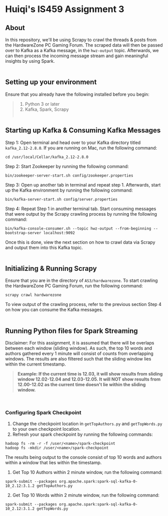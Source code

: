 # Huiqi's IS459 Assignment 3

## About
In this repository, we'll be using Scrapy to crawl the threads & posts from the HardwareZone PC Gaming Forum. The scraped data will then be passed over to Kafka as a Kafka message, in the ```hwz-output``` topic. Afterwards, we can then process the incoming message stream and gain meaningful insights by using Spark.
<br><br>

## Setting up your environment
Ensure that you already have the following installed before you begin:
> 1) Python 3 or later
> 2) Kafka, Spark, Scrapy
<br><br>

## Starting up Kafka & Consuming Kafka Messages
Step 1: Open terminal and head over to your Kafka directory titled ```kafka_2.12-2.8.0```. If you are running on Mac, run the following command:
```
cd /usr/local/Cellar/kafka_2.12-2.8.0
```

Step 2: Start Zookeeper by running the following command: 
```
bin/zookeeper-server-start.sh config/zookeeper.properties
```

Step 3: Open up another tab in terminal and repeat step 1. Afterwards, start up the Kafka environment by running the following command:

```
bin/kafka-server-start.sh config/server.properties
```

Step 4: Repeat Step 1 in another terminal tab. Start consuming messages that were output by the Scrapy crawling process by running the following command: 
```
bin/kafka-console-consumer.sh --topic hwz-output --from-beginning --bootstrap-server localhost:9092
```

Once this is done, view the next section on how to crawl data via Scrapy and output them into this Kafka topic. <br><br>

## Initializing & Running Scrapy
Ensure that you are in the directory of ```AS3/hardwarezone```. To start crawling the HardwareZone PC Gaming Forum, run the following command:
```
scrapy crawl hardwarezone
```
To view output of the crawling process, refer to the previous section Step 4 on how you can consume the Kafka messages. <br><br>

## Running Python files for Spark Streaming

Disclaimer: For this assignment, it is assumed that there will be overlaps between each window (sliding window). As such, the top 10 words and authors gathered every 1 minute will consist of counts from overlapping windows. The results are also filtered such that the sliding window lies within the current timestamp. <br>
> <b> Example: If the current time is 12.03, it will show results from sliding window 12.02-12.04 and 12.03-12.05. It will NOT show results from 12.00-12.02 as the current time doesn't lie within the sliding window. </b>
<br>

### Configuring Spark Checkpoint
1) Change the checkpoint location in ```getTopAuthors.py``` and ```getTopWords.py``` to your own checkpoint location. 
2) Refresh your spark checkpoint by running the following commands:
```
hadoop fs -rm -r -f /user/<name>/spark-checkpoint
hadoop fs -mkdir /user/<name>/spark-checkpoint
```

The results being output to the console consist of top 10 words and authors within a window that lies within the timestamp.


1) Get Top 10 Authors within 2 minute window, run the following command:
```
spark-submit --packages org.apache.spark:spark-sql-kafka-0-10_2.12:3.1.2 getTopAuthors.py
```


2) Get Top 10 Words within 2 minute window, run the following command:
```
spark-submit --packages org.apache.spark:spark-sql-kafka-0-10_2.12:3.1.2 getTopWords.py
```
  











